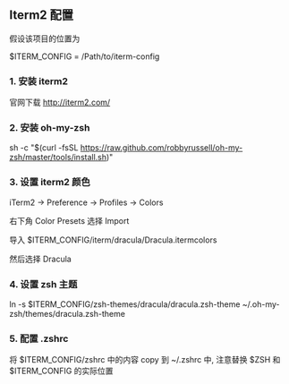 ## Iterm2 配置

假设该项目的位置为

$ITERM_CONFIG = /Path/to/iterm-config

### 1. 安装 iterm2

官网下载 http://iterm2.com/

### 2. 安装 oh-my-zsh

sh -c "$(curl -fsSL https://raw.github.com/robbyrussell/oh-my-zsh/master/tools/install.sh)"

### 3. 设置 iterm2 颜色

iTerm2 -> Preference ->  Profiles -> Colors

右下角 Color Presets 选择 Import

导入 $ITERM_CONFIG/iterm/dracula/Dracula.itermcolors

然后选择 Dracula

### 4. 设置 zsh 主题

ln -s $ITERM_CONFIG/zsh-themes/dracula/dracula.zsh-theme ~/.oh-my-zsh/themes/dracula.zsh-theme

### 5. 配置 .zshrc

将 $ITERM_CONFIG/zshrc 中的内容 copy 到 ~/.zshrc 中, 注意替换 $ZSH 和 $ITERM_CONFIG 的实际位置
